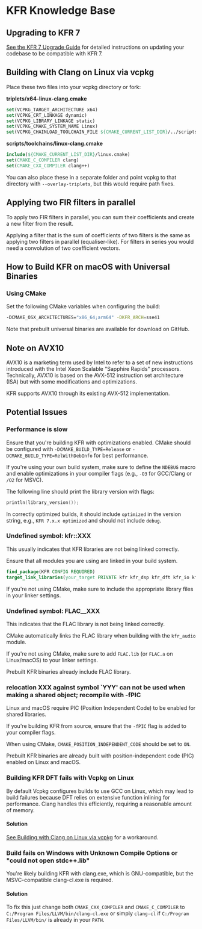 # KFR Knowledge Base

## Upgrading to KFR 7

[See the KFR 7 Upgrade Guide](upgrade7.md) for detailed instructions on updating your codebase to be compatible with KFR 7.

## Building with Clang on Linux via vcpkg

Place these two files into your vcpkg directory or fork:

**triplets/x64-linux-clang.cmake**
```cmake
set(VCPKG_TARGET_ARCHITECTURE x64)
set(VCPKG_CRT_LINKAGE dynamic)
set(VCPKG_LIBRARY_LINKAGE static)
set(VCPKG_CMAKE_SYSTEM_NAME Linux)
set(VCPKG_CHAINLOAD_TOOLCHAIN_FILE ${CMAKE_CURRENT_LIST_DIR}/../scripts/toolchains/linux-clang.cmake)
```

**scripts/toolchains/linux-clang.cmake**
```cmake
include(${CMAKE_CURRENT_LIST_DIR}/linux.cmake)
set(CMAKE_C_COMPILER clang)
set(CMAKE_CXX_COMPILER clang++)
```

You can also place these in a separate folder and point vcpkg to that directory with `--overlay-triplets`, but this would require path fixes.

## Applying two FIR filters in parallel

To apply two FIR filters in parallel, you can sum their coefficients and create a new filter from the result.

Applying a filter that is the sum of coefficients of two filters is the same as applying two filters in parallel (equaliser-like). For filters in series you would need a convolution of two coefficient vectors.

## How to Build KFR on macOS with Universal Binaries

### Using CMake

Set the following CMake variables when configuring the build:
```bash
-DCMAKE_OSX_ARCHITECTURES="x86_64;arm64" -DKFR_ARCH=sse41
```

Note that prebuilt universal binaries are available for download on GitHub.

## Note on AVX10

AVX10 is a marketing term used by Intel to refer to a set of new instructions introduced with the Intel Xeon Scalable "Sapphire Rapids" processors.
Technically, AVX10 is based on the AVX-512 instruction set architecture (ISA) but with some modifications and optimizations.

KFR supports AVX10 through its existing AVX-512 implementation.

## Potential Issues

### Performance is slow

Ensure that you're building KFR with optimizations enabled.
CMake should be configured with `-DCMAKE_BUILD_TYPE=Release` or `-DCMAKE_BUILD_TYPE=RelWithDebInfo` for best performance.

If you're using your own build system, make sure to define the `NDEBUG` macro and enable optimizations in your compiler flags (e.g., `-O3` for GCC/Clang or `/O2` for MSVC).

The following line should print the library version with flags:
```c++
println(library_version());
```

In correctly optimized builds, it should include `optimized` in the version string, e.g., `KFR 7.x.x optimized` and should not include `debug`.

### Undefined symbol: kfr::XXX

This usually indicates that KFR libraries are not being linked correctly.

Ensure that all modules you are using are linked in your build system.

```cmake
find_package(KFR CONFIG REQUIRED)
target_link_libraries(your_target PRIVATE kfr kfr_dsp kfr_dft kfr_io kfr_audio)
```

If you're not using CMake, make sure to include the appropriate library files in your linker settings.

### Undefined symbol: FLAC__XXX

This indicates that the FLAC library is not being linked correctly.

CMake automatically links the FLAC library when building with the `kfr_audio` module.

If you're not using CMake, make sure to add `FLAC.lib` (or `FLAC.a` on Linux/macOS) to your linker settings.

Prebuilt KFR binaries already include FLAC library.

### relocation XXX against symbol `YYY' can not be used when making a shared object; recompile with -fPIC

Linux and macOS require PIC (Position Independent Code) to be enabled for shared libraries.

If you're building KFR from source, ensure that the `-fPIC` flag is added to your compiler flags.

When using CMake, `CMAKE_POSITION_INDEPENDENT_CODE` should be set to `ON`.

Prebuilt KFR binaries are already built with position-independent code (PIC) enabled on Linux and macOS.

### Building KFR DFT fails with Vcpkg on Linux

By default Vcpkg configures builds to use GCC on Linux, which may lead to build failures because DFT relies on extensive function inlining for performance. Clang handles this efficiently, requiring a reasonable amount of memory.

#### Solution

[See Building with Clang on Linux via vcpkg](#building-with-clang-on-linux-via-vcpkg) for a workaround.

### Build fails on Windows with Unknown Compile Options or "could not open stdc++.lib"

You're likely building KFR with clang.exe, which is GNU-compatible, but the MSVC-compatible clang-cl.exe is required.

#### Solution

To fix this just change both `CMAKE_CXX_COMPILER` and `CMAKE_C_COMPILER` to `C:/Program Files/LLVM/bin/clang-cl.exe` or simply `clang-cl` if `C:/Program Files/LLVM/bin/` is already in your `PATH`.

